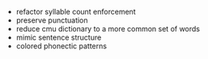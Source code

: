 - refactor syllable count enforcement
- preserve punctuation
- reduce cmu dictionary to a more common set of words
- mimic sentence structure
- colored phonectic patterns